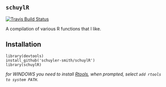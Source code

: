 
## `schuylR`
[![Travis Build
Status](https://travis-ci.org/schuyler-smith/schuylR.svg?branch=master)](https://github.com/schuyler-smith/schuylR)

A compilation of various R functions that I like.

## Installation

```
library(devtools)
install_github('schuyler-smith/schuylR')
library(schuylR)
```

*for WINDOWS you need to install <a href="https://cran.r-project.org/bin/windows/Rtools/" target="_blank" >Rtools</a>, when prompted, select `add rtools to system PATH`.*

